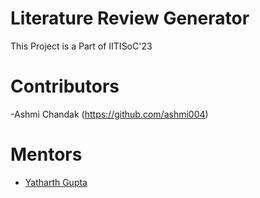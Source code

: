 # Literature Review Generator

This Project is a Part of IITISoC'23

# Contributors
-Ashmi Chandak
(https://github.com/ashmi004)

# Mentors
- [Yatharth Gupta](https://github.com/Warlord-K)
